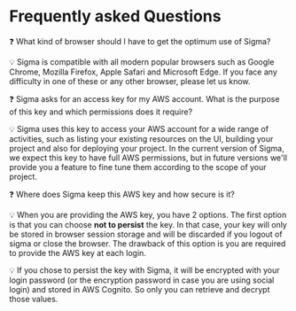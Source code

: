 # Frequently asked Questions

:question: What kind of browser should I have to get the optimum use of Sigma?

:bulb: Sigma is compatible with all modern popular browsers such as Google Chrome, Mozilla Firefox, Apple Safari and Microsoft Edge. If you face any difficulty in one of these or any other browser, please let us know.

:question: Sigma asks for an access key for my AWS account. What is the purpose of this key and which permissions does it require?

:bulb: Sigma uses this key to access your AWS account for a wide range of activities, such as listing your existing resources on the UI, building your project and also for deploying your project. In the current version of Sigma, we expect this key to have full AWS permissions, but in future versions we'll provide you a feature to fine tune them according to the scope of your project.

:question: Where does Sigma keep this AWS key and how secure is it?

:bulb: When you are providing the AWS key, you have 2 options. The first option is that you can choose **not to persist** the key. In that case, your key will only be stored in browser session storage and will be discarded if you logout of sigma or close the browser. The drawback of this option is you are required to provide the AWS key at each login.

:bulb: If you chose to persist the key with Sigma, it will be encrypted with your login password (or the encryption password in case you are using social login) and stored in AWS Cognito. So only you can retrieve and decrypt those values.

